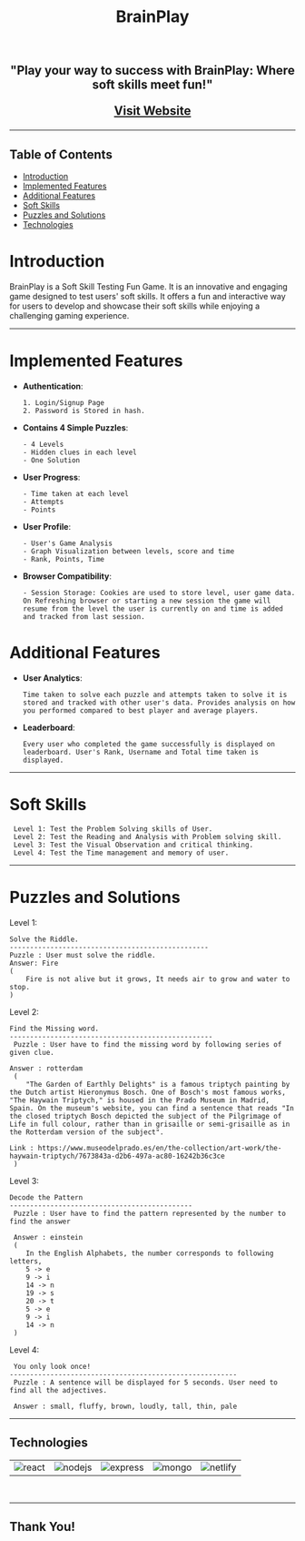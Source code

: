 <h1 align="center"> BrainPlay </h1> <br>

<!-- <p align="center">
  <a href="https://gitpoint.co/">
    <img alt="GitPoint" title="GitPoint" src="https://user-images.githubusercontent.com/82889656/232326494-7bdb5e0f-c953-4d85-80a9-6d576a691620.png" width="450">
  </a>
</p> -->

<h2 align="center">
"Play your way to success with BrainPlay: Where soft skills meet fun!"

[Visit Website](https://brain-play.vercel.app/)

</h2>

<hr>

## Table of Contents

- [Introduction](#introduction)
- [Implemented Features](#Implementedfeatures)
- [Additional Features](#Additionalfeatures)
- [Soft Skills](#softskills)
- [Puzzles and Solutions](#games)
- [Technologies](#technologies)

# Introduction

BrainPlay is a Soft Skill Testing Fun Game. It is an innovative and engaging game designed to test users' soft skills. It offers a fun and interactive way for users to develop and showcase their soft skills while enjoying a challenging gaming experience.

<hr>

# Implemented Features

- **Authentication**:

      1. Login/Signup Page
      2. Password is Stored in hash.

- **Contains 4 Simple Puzzles**:

      - 4 Levels
      - Hidden clues in each level
      - One Solution

- **User Progress**:

      - Time taken at each level
      - Attempts
      - Points

- **User Profile**:

      - User's Game Analysis
      - Graph Visualization between levels, score and time
      - Rank, Points, Time

- **Browser Compatibility**:

      - Session Storage: Cookies are used to store level, user game data. On Refreshing browser or starting a new session the game will resume from the level the user is currently on and time is added and tracked from last session.

# Additional Features

- **User Analytics**:

      Time taken to solve each puzzle and attempts taken to solve it is stored and tracked with other user's data. Provides analysis on how you performed compared to best player and average players.

- **Leaderboard**:

      Every user who completed the game successfully is displayed on leaderboard. User's Rank, Username and Total time taken is displayed.

<hr>

# Soft Skills

<!-- - **Simple Awareness Test**
- **Reading and Analysing Test**
- **Visual Observation and Responsibility Test**
- **Decision making and Deducing Test**
- **Problem Solving and Riddle Test** -->

     Level 1: Test the Problem Solving skills of User.
     Level 2: Test the Reading and Analysis with Problem solving skill.
     Level 3: Test the Visual Observation and critical thinking.
     Level 4: Test the Time management and memory of user.

<hr>

# Puzzles and Solutions

Level 1:

    Solve the Riddle.
    -------------------------------------------------
    Puzzle : User must solve the riddle.
    Answer: Fire
    (
        Fire is not alive but it grows, It needs air to grow and water to stop.
    )

Level 2:

    Find the Missing word.
    --------------------------------------------------
     Puzzle : User have to find the missing word by following series of given clue.

    Answer : rotterdam
     (
        "The Garden of Earthly Delights" is a famous triptych painting by the Dutch artist Hieronymus Bosch. One of Bosch's most famous works, "The Haywain Triptych," is housed in the Prado Museum in Madrid, Spain. On the museum's website, you can find a sentence that reads "In the closed triptych Bosch depicted the subject of the Pilgrimage of Life in full colour, rather than in grisaille or semi-grisaille as in the Rotterdam version of the subject".

    Link : https://www.museodelprado.es/en/the-collection/art-work/the-haywain-triptych/7673843a-d2b6-497a-ac80-16242b36c3ce
     )

Level 3:

    Decode the Pattern
    ---------------------------------------------
     Puzzle : User have to find the pattern represented by the number to find the answer

     Answer : einstein
     (
        In the English Alphabets, the number corresponds to following letters,
        5 -> e
        9 -> i
        14 -> n
        19 -> s
        20 -> t
        5 -> e
        9 -> i
        14 -> n
     )

Level 4:

     You only look once!
    --------------------------------------------------------
     Puzzle : A sentence will be displayed for 5 seconds. User need to find all the adjectives.

     Answer : small, fluffy, brown, loudly, tall, thin, pale

<hr>

## Technologies

<table>
<tr >

<td>
<!-- react -->
<img src="https://img.shields.io/badge/React-20232A?style=for-the-badge&logo=react&logoColor=61DAFB" alt="react" /> </td>

<td>
<!-- nodeJS -->
<img src="https://img.shields.io/badge/Node.js-43853D?style=for-the-badge&logo=node.js&logoColor=white" alt="nodejs" /> </td>

<td>
<!-- react -->
<img src="https://img.shields.io/badge/Express.js-404D59?style=for-the-badge" alt="express" /> </td>

<td>
<!-- react -->
<img src="https://img.shields.io/badge/MongoDB-4EA94B?style=for-the-badge&logo=mongodb&logoColor=white" alt="mongo" /> </td>

<td>
<!-- react -->
<img src="https://img.shields.io/badge/Netlify-00C7B7?style=for-the-badge&logo=netlify&logoColor=white" alt="netlify" /> </td>

</tr>

</table>

<br/>
<hr>

## Thank You!
